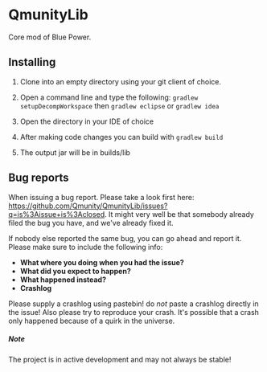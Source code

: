 # QmunityLib

Core mod of Blue Power.

## Installing

1. Clone into an empty directory using your git client of choice.
2. Open a command line and type the following: `gradlew setupDecompWorkspace` then `gradlew eclipse` or `gradlew idea`
        
3. Open the directory in your IDE of choice
4. After making code changes you can build with `gradlew build`
5. The output jar will be in builds/lib

## Bug reports
When issuing a bug report. Please take a look first here: https://github.com/Qmunity/QmunityLib/issues?q=is%3Aissue+is%3Aclosed. It might very well be that somebody already filed the bug you have, and we've already fixed it.

If nobody else reported the same bug, you can go ahead and report it. Please make sure to include the following info:
- **What where you doing when you had the issue?**
- **What did you expect to happen?**
- **What happened instead?**
- **Crashlog**

Please supply a crashlog using pastebin! do *not* paste a crashlog directly in the issue!
Also please try to reproduce your crash. It's possible that a crash only happened because of a quirk in the universe.

##### Note
The project is in active development and may not always be stable!

